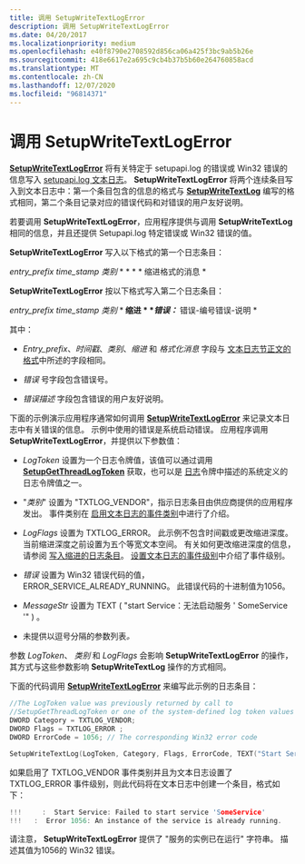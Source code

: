 ```yaml
---
title: 调用 SetupWriteTextLogError
description: 调用 SetupWriteTextLogError
ms.date: 04/20/2017
ms.localizationpriority: medium
ms.openlocfilehash: e40f8790e2708592d856ca06a425f3bc9ab5b26e
ms.sourcegitcommit: 418e6617e2a695c9cb4b37b5b60e264760858acd
ms.translationtype: MT
ms.contentlocale: zh-CN
ms.lasthandoff: 12/07/2020
ms.locfileid: "96814371"
---
```

# <a name="calling-setupwritetextlogerror"></a>调用 SetupWriteTextLogError


[**SetupWriteTextLogError**](/windows/win32/api/setupapi/nf-setupapi-setupwritetextlogerror) 将有关特定于 setupapi.log 的错误或 Win32 错误的信息写入 [setupapi.log 文本日志](setupapi-text-logs.md)。 **SetupWriteTextLogError** 将两个连续条目写入到文本日志中：第一个条目包含的信息的格式与 [**SetupWriteTextLog**](/windows/win32/api/setupapi/nf-setupapi-setupwritetextlog) 编写的格式相同，第二个条目记录对应的错误代码和对错误的用户友好说明。

若要调用 **SetupWriteTextLogError**，应用程序提供与调用 **SetupWriteTextLog** 相同的信息，并且还提供 Setupapi.log 特定错误或 Win32 错误的值。

**SetupWriteTextLogError** 写入以下格式的第一个日志条目：

*entry_prefix time_stamp 类别* * * * * 缩进格式的消息 *

**SetupWriteTextLogError** 按以下格式写入第二个日志条目：

*entry_prefix time_stamp 类别*  **<strong>* 缩进 * **错误：</strong>* 错误-编号错误-说明 *

其中：

-   *Entry_prefix*、*时间戳*、*类别*、*缩进* 和 *格式化消息* 字段与 [文本日志节正文的格式](format-of-a-text-log-section-body.md)中所述的字段相同。

-   *错误* 号字段包含错误号。

-   *错误描述* 字段包含错误的用户友好说明。

下面的示例演示应用程序通常如何调用 [**SetupWriteTextLogError**](/windows/win32/api/setupapi/nf-setupapi-setupwritetextlogerror) 来记录文本日志中有关错误的信息。 示例中使用的错误是系统启动错误。 应用程序调用 **SetupWriteTextLogError**，并提供以下参数值：

- *LogToken* 设置为一个日志令牌值，该值可以通过调用 [**SetupGetThreadLogToken**](/windows/win32/api/setupapi/nf-setupapi-setupgetthreadlogtoken) 获取，也可以是 [日志](log-tokens.md)令牌中描述的系统定义的日志令牌值之一。

- "*类别*" 设置为 "TXTLOG_VENDOR"，指示日志条目由供应商提供的应用程序发出。 事件类别在 [启用文本日志的事件类别](enabling-event-categories-for-a-text-log.md)中进行了介绍。

- *LogFlags* 设置为 TXTLOG_ERROR。 此示例不包含时间戳或更改缩进深度。 当前缩进深度之前设置为五个等宽文本空间。 有关如何更改缩进深度的信息，请参阅 [写入缩进的日志条目](writing-indented-log-entries.md)。 [设置文本日志的事件级别](setting-the-event-level-for-a-text-log.md)中介绍了事件级别。

- *错误* 设置为 Win32 错误代码的值，ERROR_SERVICE_ALREADY_RUNNING。 此错误代码的十进制值为1056。

- *MessageStr* 设置为 TEXT ( "start Service：无法启动服务 ' SomeService '" ) 。

- 未提供以逗号分隔的参数列表<em>。</em>

参数 *LogToken*、 *类别* 和 *LogFlags* 会影响 **SetupWriteTextLogError** 的操作，其方式与这些参数影响 **SetupWriteTextLog** 操作的方式相同。

下面的代码调用 [**SetupWriteTextLogError**](/windows/win32/api/setupapi/nf-setupapi-setupwritetextlogerror) 来编写此示例的日志条目：

```cpp
//The LogToken value was previously returned by call to
//SetupGetThreadLogToken or one of the system-defined log token values
DWORD Category = TXTLOG_VENDOR; 
DWORD Flags = TXTLOG_ERROR ;
DWORD ErrorCode = 1056; // The corresponding Win32 error code

SetupWriteTextLog(LogToken, Category, Flags, ErrorCode, TEXT("Start Service: Failed to start service 'SomeService'"),);
```

如果启用了 TXTLOG_VENDOR 事件类别并且为文本日志设置了 TXTLOG_ERROR 事件级别，则此代码将在文本日志中创建一个条目，格式如下：

```cpp
!!!     :  Start Service: Failed to start service 'SomeService' 
!!!   :  Error 1056: An instance of the service is already running.
```

请注意， **SetupWriteTextLogError** 提供了 "服务的实例已在运行" 字符串。 描述其值为1056的 Win32 错误。

 

